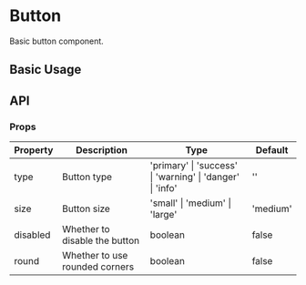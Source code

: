 # Button

Basic button component.

## Basic Usage

## API

### Props

| Property | Description                    | Type                                                      | Default  |
| -------- | ------------------------------ | --------------------------------------------------------- | -------- |
| type     | Button type                    | 'primary' \| 'success' \| 'warning' \| 'danger' \| 'info' | ''       |
| size     | Button size                    | 'small' \| 'medium' \| 'large'                            | 'medium' |
| disabled | Whether to disable the button  | boolean                                                   | false    |
| round    | Whether to use rounded corners | boolean                                                   | false    |
